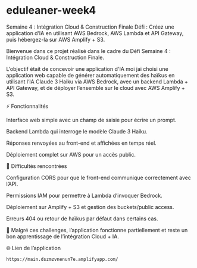 # eduleaner-week4
Semaine 4 : Intégration Cloud &amp; Construction Finale  Défi : Créez une application d’IA en utilisant AWS Bedrock, AWS Lambda et API Gateway, puis hébergez-la sur AWS Amplify + S3.


Bienvenue dans ce projet réalisé dans le cadre du Défi Semaine 4 : Intégration Cloud & Construction Finale.

L’objectif était de concevoir une application d'IA moi jai choisi une application web capable de générer automatiquement des haïkus en utilisant l’IA Claude 3 Haiku via AWS Bedrock, avec un backend Lambda + API Gateway, et de déployer l’ensemble sur le cloud avec AWS Amplify + S3.

⚡ Fonctionnalités

Interface web simple avec un champ de saisie pour écrire un prompt.

Backend Lambda qui interroge le modèle Claude 3 Haiku.

Réponses renvoyées au front-end et affichées en temps réel.

Déploiement complet sur AWS pour un accès public.

🔧 Difficultés rencontrées

Configuration CORS pour que le front-end communique correctement avec l’API.

Permissions IAM pour permettre à Lambda d’invoquer Bedrock.

Déploiement sur Amplify + S3 et gestion des buckets/public access.

Erreurs 404 ou retour de haïkus par défaut dans certains cas.

💭 Malgré ces challenges, l’application fonctionne partiellement et reste un bon apprentissage de l’intégration Cloud + IA.

🌐 Lien de l’application

    https://main.dszmzvnenun7e.amplifyapp.com/
